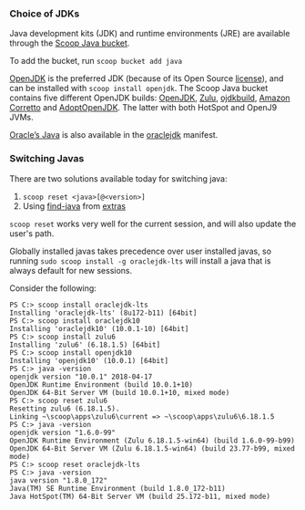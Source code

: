 ### Choice of JDKs

Java development kits (JDK) and runtime environments (JRE) are available through the [Scoop Java bucket](https://github.com/scoopinstaller/java).

To add the bucket, run `scoop bucket add java` 

[OpenJDK](https://github.com/ScoopInstaller/Java/blob/master/bucket/openjdk.json) is the preferred JDK (because of its Open Source [license](http://openjdk.java.net/legal/gplv2+ce.html)), and can be installed with `scoop install openjdk`. The Scoop Java bucket contains five different OpenJDK builds: [OpenJDK](http://openjdk.java.net), [Zulu](https://www.azul.com/products/zulu-and-zulu-enterprise), [ojdkbuild](https://github.com/ojdkbuild/ojdkbuild), [Amazon Corretto](https://aws.amazon.com/corretto) and [AdoptOpenJDK](https://adoptopenjdk.net). The latter with both HotSpot and OpenJ9 JVMs.

[Oracle’s Java](https://www.oracle.com/technetwork/java/index.html) is also available in the [oraclejdk](https://github.com/ScoopInstaller/Java/blob/master/bucket/oraclejdk.json ) manifest.

### Switching Javas

There are two solutions available today for switching java:

1. `scoop reset <java>[@<version>]`
2. Using [find-java](https://github.com/lukesampson/scoop-extras/blob/master/bucket/find-java.json) from [extras](https://github.com/lukesampson/scoop-extras)

`scoop reset` works very well for the current session, and will also update the user's path.

Globally installed javas takes precedence over user installed javas, so running `sudo scoop install -g oraclejdk-lts` will install a java that is always default for new sessions.

Consider the following:
```
PS C:> scoop install oraclejdk-lts
Installing 'oraclejdk-lts' (8u172-b11) [64bit]
PS C:> scoop install oraclejdk10
Installing 'oraclejdk10' (10.0.1-10) [64bit]
PS C:> scoop install zulu6
Installing 'zulu6' (6.18.1.5) [64bit]
PS C:> scoop install openjdk10
Installing 'openjdk10' (10.0.1) [64bit]
PS C:> java -version
openjdk version "10.0.1" 2018-04-17
OpenJDK Runtime Environment (build 10.0.1+10)
OpenJDK 64-Bit Server VM (build 10.0.1+10, mixed mode)
PS C:> scoop reset zulu6
Resetting zulu6 (6.18.1.5).
Linking ~\scoop\apps\zulu6\current => ~\scoop\apps\zulu6\6.18.1.5
PS C:> java -version
openjdk version "1.6.0-99"
OpenJDK Runtime Environment (Zulu 6.18.1.5-win64) (build 1.6.0-99-b99)
OpenJDK 64-Bit Server VM (Zulu 6.18.1.5-win64) (build 23.77-b99, mixed mode)
PS C:> scoop reset oraclejdk-lts
PS C:> java -version
java version "1.8.0_172"
Java(TM) SE Runtime Environment (build 1.8.0_172-b11)
Java HotSpot(TM) 64-Bit Server VM (build 25.172-b11, mixed mode)
```
